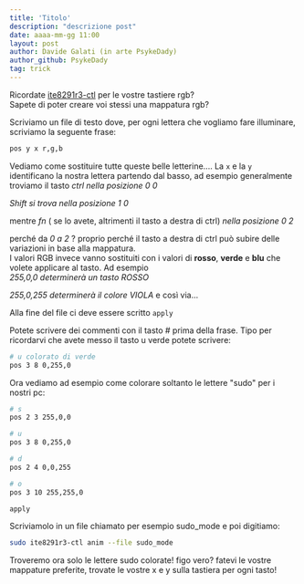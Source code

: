 ```yaml
---
title: 'Titolo'
description: "descrizione post"
date: aaaa-mm-gg 11:00
layout: post
author: Davide Galati (in arte PsykeDady)
author_github: PsykeDady
tag: trick
---
```


Ricordate [ite8291r3-ctl](https://feed.linuxhub.com/posts/cambiare-colore-tastiera-rgb) per le vostre tastiere rgb?  
Sapete di poter creare voi stessi una mappatura rgb?

Scriviamo un file di testo dove, per ogni lettera che vogliamo fare illuminare, scriviamo la seguente frase: 

```bash
pos y x r,g,b 
```

Vediamo come sostituire tutte queste belle letterine....
La `x` e la `y` identificano la nostra lettera partendo dal basso, ad esempio generalmente troviamo il tasto *ctrl nella posizione 0 0* 

*Shift si trova nella posizione 1 0*

mentre *fn* ( se lo avete, altrimenti il tasto a destra di ctrl) *nella posizione 0 2*

perché da *0 a 2* ? proprio perché il tasto a destra di ctrl può subire delle variazioni in base alla mappatura.  
I valori RGB invece vanno sostituiti con i valori di **rosso**, **verde** e **blu** che volete applicare al tasto. Ad esempio  
*255,0,0 determinerà un tasto ROSSO*

*255,0,255 determinerà il colore VIOLA*
e così via...

Alla fine del file ci deve essere scritto
`apply`

Potete scrivere dei commenti con il tasto # prima della frase. Tipo per ricordarvi che avete messo il tasto u verde potete scrivere: 
```bash
# u colorato di verde
pos 3 8 0,255,0
```

Ora vediamo ad esempio come colorare soltanto le lettere "sudo" per i nostri pc: 

```bash
# s
pos 2 3 255,0,0

# u
pos 3 8 0,255,0

# d
pos 2 4 0,0,255

# o
pos 3 10 255,255,0

apply
```

Scriviamolo in un file chiamato per esempio sudo_mode e poi digitiamo: 

```bash
sudo ite8291r3-ctl anim --file sudo_mode
```
Troveremo ora solo le lettere sudo colorate! figo vero? fatevi le vostre mappature preferite, trovate le vostre x e y sulla tastiera per ogni tasto!
